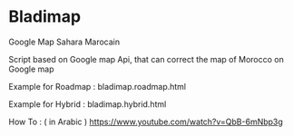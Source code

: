 Bladimap
========

Google Map Sahara Marocain 

Script based on Google map Api, that can correct the map of Morocco on Google map 

Example for  Roadmap : bladimap.roadmap.html

Example for Hybrid : bladimap.hybrid.html


How To : ( in Arabic ) 
https://www.youtube.com/watch?v=QbB-6mNbp3g
